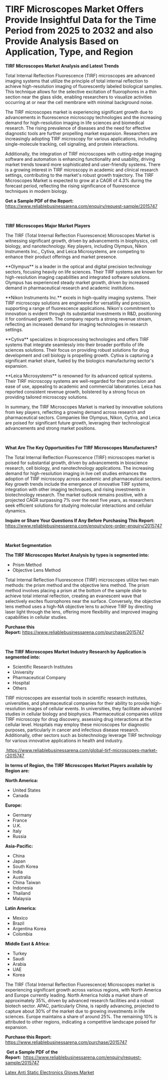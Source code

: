 <p><h1>TIRF Microscopes Market Offers Provide Insightful Data for the Time Period from 2025 to 2032 and also Provide Analysis Based on Application, Type, and Region</h1></p><p><strong>TIRF Microscopes Market Analysis and Latest Trends</strong></p>
<p><p>Total Internal Reflection Fluorescence (TIRF) microscopes are advanced imaging systems that utilize the principle of total internal reflection to achieve high-resolution imaging of fluorescently labeled biological samples. This technique allows for the selective excitation of fluorophores in a thin section near the glass slide, enabling researchers to visualize activities occurring at or near the cell membrane with minimal background noise.</p><p>The TIRF microscopes market is experiencing significant growth due to advancements in fluorescence microscopy technologies and the increasing demand for high-resolution imaging in life sciences and biomedical research. The rising prevalence of diseases and the need for effective diagnostic tools are further propelling market expansion. Researchers are increasingly adopting TIRF microscopy for various applications, including single-molecule tracking, cell signaling, and protein interactions.</p><p>Additionally, the integration of TIRF microscopes with cutting-edge imaging software and automation is enhancing functionality and usability, driving market trends toward more sophisticated and user-friendly systems. There is a growing interest in TIRF microscopy in academic and clinical research settings, contributing to the market's robust growth trajectory. The TIRF Microscopes Market is expected to grow at a CAGR of 4.3% during the forecast period, reflecting the rising significance of fluorescence techniques in modern biology.</p></p>
<p><strong>Get a Sample PDF of the Report:&nbsp;</strong> <a href="https://www.reliablebusinessarena.com/enquiry/request-sample/2015747?utm_campaign=3569&utm_medium=2&utm_source=Github&utm_content=ia&utm_term=29032025&utm_id=tirf-microscopes">https://www.reliablebusinessarena.com/enquiry/request-sample/2015747</a></p>
<p>&nbsp;</p>
<p><strong>TIRF Microscopes Major Market Players</strong></p>
<p><p>The TIRF (Total Internal Reflection Fluorescence) Microscopes Market is witnessing significant growth, driven by advancements in biophysics, cell biology, and nanotechnology. Key players, including Olympus, Nikon Instruments Inc., Cytiva, and Leica Microsystems, are competing to enhance their product offerings and market presence.</p><p>**Olympus** is a leader in the optical and digital precision technology sectors, focusing heavily on life sciences. Their TIRF systems are known for high-resolution imaging capabilities and integrated software solutions. Olympus has experienced steady market growth, driven by increased demand in pharmaceutical research and academic institutions.</p><p>**Nikon Instruments Inc.** excels in high-quality imaging systems. Their TIRF microscopy solutions are engineered for versatility and precision, supporting a range of fluorescence applications. Nikon's commitment to innovation is evident through its substantial investments in R&D, positioning it for continued growth. The company reports a strong revenue stream, reflecting an increased demand for imaging technologies in research settings.</p><p>**Cytiva** specializes in bioprocessing technologies and offers TIRF systems that integrate seamlessly into their broader portfolio of life sciences solutions. Their focus on providing robust solutions for drug development and cell biology is propelling growth. Cytiva is capturing a significant market share, fueled by the biologics manufacturing sector's expansion.</p><p>**Leica Microsystems** is renowned for its advanced optical systems. Their TIRF microscopy systems are well-regarded for their precision and ease of use, appealing to academic and commercial laboratories. Leica has reported consistent revenue growth, bolstered by a strong focus on providing tailored microscopy solutions.</p><p>In summary, the TIRF Microscopes Market is marked by innovative solutions from key players, reflecting a growing demand across research and pharmaceutical sectors. Companies like Olympus, Nikon, Cytiva, and Leica are poised for significant future growth, leveraging their technological advancements and strong market positions.</p></p>
<p>&nbsp;</p>
<p><strong>What Are The Key Opportunities For TIRF Microscopes Manufacturers?</strong></p>
<p><p>The Total Internal Reflection Fluorescence (TIRF) microscopes market is poised for substantial growth, driven by advancements in bioscience research, cell biology, and nanotechnology applications. The increasing demand for high-resolution imaging in live cell studies enhances the adoption of TIRF microscopy across academic and pharmaceutical sectors. Key growth trends include the emergence of innovative TIRF systems, integration with other imaging techniques, and rising investments in biotechnology research. The market outlook remains positive, with a projected CAGR surpassing 7% over the next five years, as researchers seek efficient solutions for studying molecular interactions and cellular dynamics.</p></p>
<p><strong>Inquire or Share Your Questions If Any Before Purchasing This Report:</strong> <a href="https://www.reliablebusinessarena.com/enquiry/pre-order-enquiry/2015747?utm_campaign=3569&utm_medium=2&utm_source=Github&utm_content=ia&utm_term=29032025&utm_id=tirf-microscopes">https://www.reliablebusinessarena.com/enquiry/pre-order-enquiry/2015747</a></p>
<p>&nbsp;</p>
<p><strong>Market Segmentation</strong></p>
<p><strong>The TIRF Microscopes Market Analysis by types is segmented into:</strong></p>
<p><ul><li>Prism Method</li><li>Objective Lens Method</li></ul></p>
<p><p>Total Internal Reflection Fluorescence (TIRF) microscopes utilize two main methods: the prism method and the objective lens method. The prism method involves placing a prism at the bottom of the sample slide to achieve total internal reflection, creating an evanescent wave that selectively excites fluorophores near the surface. Conversely, the objective lens method uses a high-NA objective lens to achieve TIRF by directing laser light through the lens, offering more flexibility and improved imaging capabilities in cellular studies.</p></p>
<p><strong>Purchase this Report:&nbsp;</strong><a href="https://www.reliablebusinessarena.com/purchase/2015747?utm_campaign=3569&utm_medium=2&utm_source=Github&utm_content=ia&utm_term=29032025&utm_id=tirf-microscopes">https://www.reliablebusinessarena.com/purchase/2015747</a></p>
<p>&nbsp;</p>
<p><strong>The TIRF Microscopes Market Industry Research by Application is segmented into:</strong></p>
<p><ul><li>Scientific Research Institutes</li><li>University</li><li>Pharmaceutical Company</li><li>Hospital</li><li>Others</li></ul></p>
<p><p>TIRF microscopes are essential tools in scientific research institutes, universities, and pharmaceutical companies for their ability to provide high-resolution images of cellular events. In universities, they facilitate advanced studies in cellular biology and biophysics. Pharmaceutical companies utilize TIRF microscopy for drug discovery, assessing drug interactions at the cellular level. Hospitals may employ these microscopes for diagnostic purposes, particularly in cancer and infectious disease research. Additionally, other sectors such as biotechnology leverage TIRF technology for various innovative applications in health and industry.</p></p>
<p><a href="https://www.reliablebusinessarena.com/global-tirf-microscopes-market-r2015747?utm_campaign=3569&utm_medium=2&utm_source=Github&utm_content=ia&utm_term=29032025&utm_id=tirf-microscopes">&nbsp;https://www.reliablebusinessarena.com/global-tirf-microscopes-market-r2015747</a></p>
<p><strong>In terms of Region, the TIRF Microscopes Market Players available by Region are:</strong></p>
<p>
    <p> <strong> North America: </strong>
        <ul>
            <li>United States</li>
            <li>Canada</li>
        </ul>
        </p> 
    <p> <strong> Europe: </strong>
        <ul>
            <li>Germany</li>
            <li>France</li>
            <li>U.K.</li>
            <li>Italy</li>
            <li>Russia</li>
        </ul>
        </p> 
    <p> <strong> Asia-Pacific: </strong>
        <ul>
            <li>China</li>
            <li>Japan</li>
            <li>South Korea</li>
            <li>India</li>
            <li>Australia</li>
            <li>China Taiwan</li>
            <li>Indonesia</li>
            <li>Thailand</li>
            <li>Malaysia</li>
        </ul>
        </p> 
    <p> <strong> Latin America: </strong>
        <ul>
            <li>Mexico</li>
            <li>Brazil</li>
            <li>Argentina Korea</li>
            <li>Colombia</li>
        </ul>
        </p> 
    <p> <strong> Middle East & Africa: </strong>
        <ul>
            <li>Turkey</li>
            <li>Saudi</li>
            <li>Arabia</li>
            <li>UAE</li>
            <li>Korea</li>
        </ul>
    </p>
    </p>
<p><p>The TIRF (Total Internal Reflection Fluorescence) Microscopes market is experiencing significant growth across various regions, with North America and Europe currently leading. North America holds a market share of approximately 35%, driven by advanced research facilities and a robust biotech sector. APAC, particularly China, is rapidly advancing, projected to capture about 30% of the market due to growing investments in life sciences. Europe maintains a share of around 25%. The remaining 10% is attributed to other regions, indicating a competitive landscape poised for expansion.</p></p>
<p><strong>Purchase this Report: </strong><a href="https://www.reliablebusinessarena.com/purchase/2015747?utm_campaign=3569&utm_medium=2&utm_source=Github&utm_content=ia&utm_term=29032025&utm_id=tirf-microscopes">https://www.reliablebusinessarena.com/purchase/2015747</a></p>
<p>&nbsp;<strong>Get a Sample PDF of the Report:&nbsp;&nbsp;</strong><a href="https://www.reliablebusinessarena.com/enquiry/request-sample/2015747?utm_campaign=3569&utm_medium=2&utm_source=Github&utm_content=ia&utm_term=29032025&utm_id=tirf-microscopes">https://www.reliablebusinessarena.com/enquiry/request-sample/2015747</a></p>
<p><strong></strong></p>
<p><p><a href="https://github.com/lamlebienz7j/Market-Research-Report-List-1/blob/main/latex-anti-static-electronics-gloves-market.md?utm_campaign=3569&utm_medium=2&utm_source=Github&utm_content=ia&utm_term=29032025&utm_id=tirf-microscopes">Latex Anti Static Electronics Gloves Market</a></p></p>